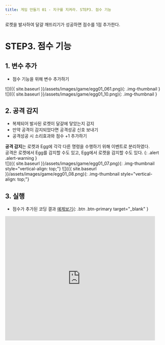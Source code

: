 ```yaml
---
title: 게임 만들기 01 - 지구를 지켜라. STEP3. 점수 기능
---
```


로켓을 발사하여 달걀 깨뜨리기가 성공하면 점수를 1점 추가한다.    

# STEP3. 점수 기능

## 1. 변수 추가
+ 점수 기능을 위해 변수 추가하기    

![]({{ site.baseurl }}/assets/images/game/egg01_061.png){: .img-thumbnail }    
![]({{ site.baseurl }}/assets/images/game/egg01_10.png){: .img-thumbnail }

## 2. 공격 감지
+ 복제되어 발사된 로켓이 달걀에 닿았는지 감지
+ 만약 공격이 감지되었다면 공격성공 신호 보내기
+ 공격성공 시 소리효과와 점수 +1 추가하기

**공격 감지**는 로켓과 Egg에 각각 다른 명령을 수행하기 위해 이벤트로 분리하였다.    
공격은 로켓에서 Egg를 감지할 수도 있고, Egg에서 로켓을 감지할 수도 있다.
{: .alert .alert-warning }    
![]({{ site.baseurl }}/assets/images/game/egg01_07.png){: .img-thumbnail style="vertical-align: top;"}
![]({{ site.baseurl }}/assets/images/game/egg01_08.png){: .img-thumbnail style="vertical-align: top;"}

## 3. 실행
+ 점수가 추가된 코딩 결과 [예제보기](https://scratch.mit.edu/projects/629554845/){: .btn .btn-primary target="_blank" }    

<iframe src="https://scratch.mit.edu/projects/629554845/embed" allowtransparency="true" width="485" height="402" frameborder="0" scrolling="no" allowfullscreen></iframe>

